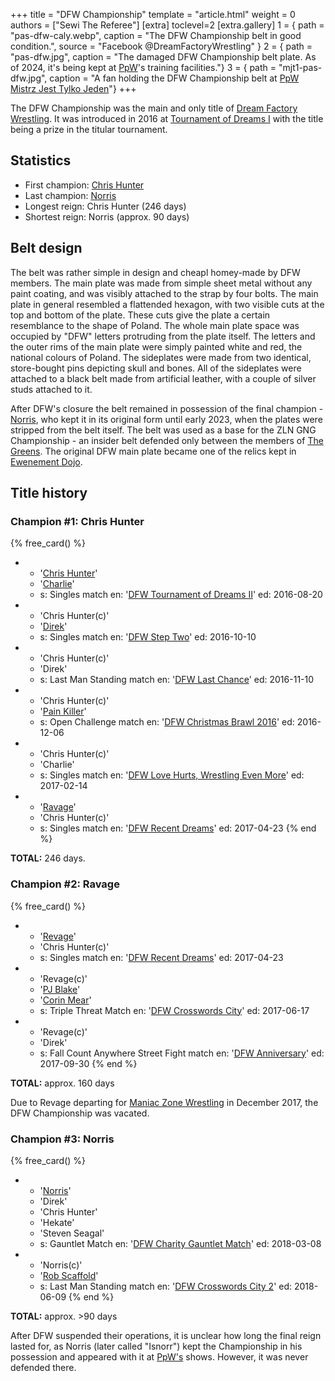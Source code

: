+++
title = "DFW Championship"
template = "article.html"
weight = 0
authors = ["Sewi The Referee"]
[extra]
toclevel=2
[extra.gallery]
1 = { path = "pas-dfw-caly.webp", caption = "The DFW Championship belt in good condition.", source = "Facebook @DreamFactoryWrestling" }
2 = { path = "pas-dfw.jpg", caption = "The damaged DFW Championship belt plate. As of 2024, it's being kept at [PpW](@/o/ppw.md)'s training facilities."}
3 = { path = "mjt1-pas-dfw.jpg", caption = "A fan holding the DFW Championship belt at [PpW Mistrz Jest Tylko Jeden](@/e/ppw/2022-03-12-ppw-mistrz-jest-tylko-jeden.md)"}
+++

The DFW Championship was the main and only title of [Dream Factory Wrestling](@/o/dfw.md). It was introduced in 2016 at [Tournament of Dreams I](@/e/dfw/2016-06-11-dfw-tournament-of-dreams-1.md) with the title being a prize in the titular tournament.

## Statistics
* First champion: [Chris Hunter](@/w/chris-hunter.md)
* Last champion: [Norris](@/w/isnorr.md)
* Longest reign: Chris Hunter (246 days)
* Shortest reign: Norris (approx. 90 days)

## Belt design

The belt was rather simple in design and cheapl homey-made by DFW members. The main plate was made from simple sheet metal without any paint coating, and was visibly attached to the strap by four bolts. 
The main plate in general resembled a flattended hexagon, with two visible cuts at the top and bottom of the plate. These cuts give the plate a certain resemblance to the shape of Poland. The whole main plate space was occupied by "DFW" letters protruding from the plate itself. The letters and the outer rims of the main plate were simply painted white and red, the national colours of Poland.
The sideplates were made from two identical, store-bought pins depicting skull and bones.
All of the sideplates were attached to a black belt made from artificial leather, with a couple of silver studs attached to it. 

After DFW's closure the belt remained in possession of the final champion - [Norris](@/w/isnorr.md), who kept it in its original form until early 2023, when the plates were stripped from the belt itself. The belt was used as a base for the ZLN GNG Championship - an insider belt defended only between the members of [The Greens](@/a/the-greens.md). The original DFW main plate became one of the relics kept in [Ewenement Dojo](@/o/ewenement-dojo.md).

## Title history

### Champion #1: Chris Hunter

{% free_card() %}
- - '[Chris Hunter](@/w/chris-hunter.md)'
  - '[Charlie](@/w/madman-charlie.md)'
  - s: Singles match
    en: '[DFW Tournament of Dreams II](@/e/dfw/2016-08-20-dfw-tournament-of-dreams-2.md)'
    ed: 2016-08-20
- - 'Chris Hunter(c)'
  - '[Direk](@/w/direk.md)'
  - s: Singles match
    en: '[DFW Step Two](@/e/dfw/2016-10-10-dfw-step-two.md)'
    ed: 2016-10-10
- - 'Chris Hunter(c)'
  - 'Direk'
  - s: Last Man Standing match
    en: '[DFW Last Chance](@/e/dfw/2016-11-10-dfw-last-chance.md)'
    ed: 2016-11-10
- - 'Chris Hunter(c)'
  - '[Pain Killer](@/w/pain-killer.md)'
  - s: Open Challenge match
    en: '[DFW Christmas Brawl 2016](@/e/dfw/2016-12-06-dfw-christmas-brawl.md)'
    ed: 2016-12-06
- - 'Chris Hunter(c)'
  - 'Charlie'
  - s: Singles match
    en: '[DFW Love Hurts, Wrestling Even More](@/e/dfw/2017-02-14-dfw-love-hurts-wrestling-even-more.md)'
    ed: 2017-02-14
- - '[Ravage](@/w/rafael-kid.md)'
  - 'Chris Hunter(c)'
  - s: Singles match
    en: '[DFW Recent Dreams](@/e/dfw/2017-04-23-dfw-recent-dreams.md)'
    ed: 2017-04-23
{% end %}
  
**TOTAL:** 246 days.

### Champion #2: Ravage

{% free_card() %}
- - '[Revage](@/w/rafael-kid.md)'
  - 'Chris Hunter(c)'
  - s: Singles match
    en: '[DFW Recent Dreams](@/e/dfw/2017-04-23-dfw-recent-dreams.md)'
    ed: 2017-04-23
- - 'Revage(c)'
  - '[PJ Blake](@/w/pj-blake.md)'
  - '[Corin Mear](@/w/corin-mear.md)'
  - s: Triple Threat Match
    en: '[DFW Crosswords City](@/e/dfw/2017-06-17-dfw-crosswords-city.md)'
    ed: 2017-06-17
- - 'Revage(c)'
  - 'Direk'
  - s: Fall Count Anywhere Street Fight match
    en: '[DFW Anniversary](@/e/dfw/2017-09-30-dfw-anniversary.md)'
    ed: 2017-09-30
{% end %}

**TOTAL:** approx. 160 days

Due to Revage departing for [Maniac Zone Wrestling](@/o/mzw.md) in December 2017, the DFW Championship was vacated.

### Champion #3: Norris

{% free_card() %}
- - '[Norris](@/w/isnorr.md)'
  - 'Direk'
  - 'Chris Hunter'
  - 'Hekate'
  - 'Steven Seagal'
  - s: Gauntlet Match
    en: '[DFW Charity Gauntlet Match](@/e/dfw/2018-03-08-dfw-charity-gauntlet-match.md)'
    ed: 2018-03-08
- - 'Norris(c)'
  - '[Rob Scaffold](@/w/rob-scaffold.md)'
  - s: Last Man Standing match
    en: '[DFW Crosswords City 2](@/e/dfw/2018-06-09-dfw-crosswords-city-2.md)'
    ed: 2018-06-09
  {% end %}

**TOTAL:** approx. >90 days

After DFW suspended their operations, it is unclear how long the final reign lasted for, as Norris (later called "Isnorr") kept the Championship in his possession and appeared with it at [PpW's](@/o/ppw.md) shows. However, it was never defended there.
